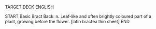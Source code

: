 TARGET DECK
ENGLISH

START
Basic
Bract
Back: n. Leaf-like and often brightly coloured part of a plant, growing before the flower. [latin bractea thin sheet]
END
